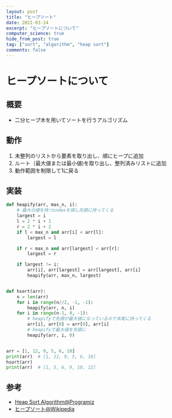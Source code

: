 ```yaml
---
layout: post
title: "ヒープソート"
date: 2021-03-24
excerpt: "ヒープソートについて"
computer_science: true
hide_from_post: true
tag: ["sort", "algorithm", "heap sort"]
comments: false
---
```


# ヒープソートについて

## 概要
 - 二分ヒープ木を用いてソートを行うアルゴリズム

## 動作
 1. 未整列のリストから要素を取り出し、順にヒープに追加
 2. ルート（最大値または最小値)を取り出し、整列済みリストに追加
 3. 動作範囲を制限して1に戻る

## 実装

```python
def heapify(arr, max_n, i):
    # 最大の値を持つindexを探し先頭に持ってくる
    largest = i
    l = 2 * i + 1
    r = 2 * i + 2
    if l < max_n and arr[i] < arr[l]:
        largest = l

    if r < max_n and arr[largest] < arr[r]:
        largest = r

    if largest != i:
        arr[i], arr[largest] = arr[largest], arr[i]
        heapify(arr, max_n, largest)


def hsort(arr):
    n = len(arr)
    for i in range(n//2, -1, -1):
        heapify(arr, n, i)
    for i in range(n-1, 0, -1):
        # heapifyで先頭が最大値になっているので末尾に持ってくる
        arr[i], arr[0] = arr[0], arr[i]
        # heapifyで最大値を先頭に
        heapify(arr, i, 0)


arr = [1, 12, 9, 5, 6, 10]
print(arr)  # [1, 12, 9, 5, 6, 10]
hsort(arr)
print(arr)  # [1, 5, 6, 9, 10, 12]
```

## 参考
 - [Heap Sort Algorithm@Programiz](https://www.programiz.com/dsa/heap-sort)
 - [ヒープソート@Wikipedia](https://ja.wikipedia.org/wiki/%E3%83%92%E3%83%BC%E3%83%97%E3%82%BD%E3%83%BC%E3%83%88)
